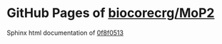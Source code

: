 GitHub Pages of [biocorecrg/MoP2](https://github.com/biocorecrg/MoP2.git)
===
Sphinx html documentation of [0f8f0513](https://github.com/biocorecrg/MoP2/tree/0f8f051384adef075ec50997451a7ce491f8c81e)
